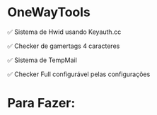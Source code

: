 # OneWayTools

✅ Sistema de Hwid usando Keyauth.cc

✅ Checker de gamertags 4 caracteres

✅ Sistema de TempMail

✅ Checker Full configurável pelas configurações

# Para Fazer:

